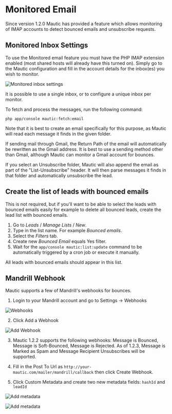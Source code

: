 # Monitored Email
Since version 1.2.0 Mautic has provided a feature which allows monitoring of IMAP accounts to detect bounced emails and unsubscribe requests.

## Monitored Inbox Settings
To use the Monitored email feature you must have the PHP IMAP extension enabled (most shared hosts will already have this turned on).  Simply go to the Mautic configuration and fill in the account details for the inbox(es) you wish to monitor.

![Monitored inbox settings](/emails/media/asset-monitored-inbox-settings.png "Monitored inbox settings")

It is possible to use a single inbox, or to configure a unique inbox per monitor.

To fetch and process the messages, run the following command:

```
php app/console mautic:fetch:email
```

Note that it is best to create an email specifically for this purpose, as Mautic will read each message it finds in the given folder. 

If sending mail through Gmail, the Return Path of the email will automatically be rewritten as the Gmail address. It is best to use a sending method other than Gmail, although Mautic can monitor a Gmail account for bounces.

If you select an Unsubscribe folder, Mautic will also append the email as part of the "List-Unsubscribe" header. It will then parse messages it finds in that folder and automatically unsubscribe the lead.

## Create the list of leads with bounced emails

This is not required, but if you'll want to be able to select the leads with bounced emails easily for example to delete all bounced leads, create the lead list with bounced emails.

1. Go to *Leads* / *Manage Lists* / *New*.
2. Type in the list name. For example *Bounced emails*.
3. Select the *Filters* tab.
4. Create new *Bounced Email* equals Yes filter.
5. Wait for the `app/console mautic:list:update` command to be automatically triggered by a cron job or execute it manually.

All leads with bounced emails should appear in this list.

## Mandrill Webhook

Mautic supports a few of Mandrill's webhooks for bounces.  

1) Login to your Mandrill account and go to Settings -> Webhooks

![Webhooks](/emails/media/mandrill_webhook_1.png "Mandrill webhooks")
 
2) Click Add a Webhook
 
![Add Webhook](/emails/media/mandrill_webhook_2.png "Add webhook")

3) Mautic 1.2.2 supports the following webhooks: Message is Bounced, Message is Soft-Bounced, Message is Rejected.  As of 1.2.3, Message is Marked as Spam and Message Recipient Unsubscribes will be supported.

4) Fill in the Post To Url as `http://your-mautic.com/mailer/mandrill/callback` then click Create Webhook. 

5) Click Custom Metadata and create two new metadata fields: `hashId` and `leadId`

![Add metadata](/emails/media/mandrill_webhook_5.png "Add metadata")

![Add metadata](/emails/media/mandrill_webhook_4.png "Add metadata")